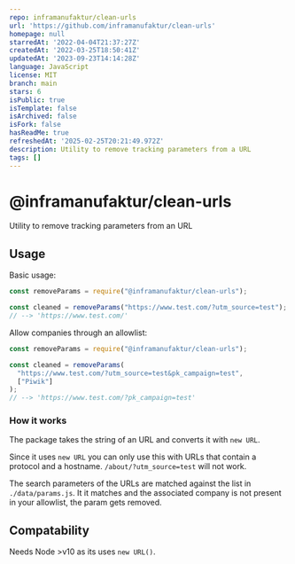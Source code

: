 ```yaml
---
repo: inframanufaktur/clean-urls
url: 'https://github.com/inframanufaktur/clean-urls'
homepage: null
starredAt: '2022-04-04T21:37:27Z'
createdAt: '2022-03-25T18:50:41Z'
updatedAt: '2023-09-23T14:14:28Z'
language: JavaScript
license: MIT
branch: main
stars: 6
isPublic: true
isTemplate: false
isArchived: false
isFork: false
hasReadMe: true
refreshedAt: '2025-02-25T20:21:49.972Z'
description: Utility to remove tracking parameters from a URL
tags: []
---
```


# @inframanufaktur/clean-urls

Utility to remove tracking parameters from an URL

## Usage

Basic usage:

```js
const removeParams = require("@inframanufaktur/clean-urls");

const cleaned = removeParams("https://www.test.com/?utm_source=test");
// --> 'https://www.test.com/'
```

Allow companies through an allowlist:

```js
const removeParams = require("@inframanufaktur/clean-urls");

const cleaned = removeParams(
  "https://www.test.com/?utm_source=test&pk_campaign=test",
  ["Piwik"]
);
// --> 'https://www.test.com/?pk_campaign=test'
```

### How it works

The package takes the string of an URL and converts it with `new URL`.

Since it uses `new URL` you can only use this with URLs that contain a protocol and a hostname. `/about/?utm_source=test` will not work.

The search parameters of the URLs are matched against the list in `./data/params.js`. It it matches and the associated company is not present in your allowlist, the param gets removed.

## Compatability

Needs Node >v10 as its uses `new URL()`.
